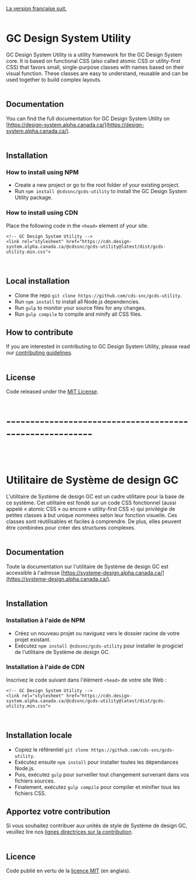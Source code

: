 [La version française suit.](#utilitaire-de-système-de-design-gc)
<br/>
<br/>

# GC Design System Utility

GC Design System Utility is a utility framework for the GC Design System core. It is based on functional CSS (also called atomic CSS or utility-first CSS) that favors small, single-purpose classes with names based on their visual function. These classes are easy to understand, reusable and can be used together to build complex layouts.
<br/>
<br/>

## Documentation

You can find the full documentation for GC Design System Utility on [https://design-system.alpha.canada.ca/](https://design-system.alpha.canada.ca/).
<br/>
<br/>

## Installation

### How to install using NPM

- Create a new project or go to the root folder of your existing project.
- Run `npm install @cdssnc/gcds-utility` to install the GC Design System Utility package.

### How to install using CDN

Place the following code in the `<head>` element of your site.

```
<!-- GC Design System Utility -->
<link rel="stylesheet" href="https://cdn.design-system.alpha.canada.ca/@cdssnc/gcds-utility@latest/dist/gcds-utility.min.css">
```

<br/>

## Local installation

- Clone the repo `git clone https://github.com/cds-snc/gcds-utility`.
- Run `npm install` to install all Node.js dependencies.
- Run `gulp` to monitor your source files for any changes.
- Run `gulp compile` to compile and minify all CSS files.
  <br/>

## How to contribute

If you are interested in contributing to GC Design System Utility, please read our [contributing guidelines](https://github.com/cds-snc/gcds-utility/blob/main/CONTRIBUTING.md).
<br/>
<br/>

## License

Code released under the [MIT License](https://github.com/cds-snc/gcds-utility/blob/main/LICENSE).
<br/>
<br/>

# --------------------------------------------------------

<br/>
<br/>

# Utilitaire de Système de design GC

L'utilitaire de Système de design GC est un cadre utilitaire pour la base de ce système. Cet utilitaire est fondé sur un code CSS fonctionnel (aussi appelé « atomic CSS » ou encore « utility-first CSS ») qui privilégie de petites classes à but unique nommées selon leur fonction visuelle. Ces classes sont réutilisables et faciles à comprendre. De plus, elles peuvent être combinées pour créer des structures complexes.
<br/>
<br/>

## Documentation

Toute la documentation sur l'utilitaire de Système de design GC est accessible à l'adresse [https://systeme-design.alpha.canada.ca/](https://systeme-design.alpha.canada.ca/).
<br/>
<br/>

## Installation

### Installation à l'aide de NPM

- Créez un nouveau projet ou naviguez vers le dossier racine de votre projet existant.
- Exécutez `npm install @cdssnc/gcds-utility` pour installer le progiciel de l'utilitaire de Système de design GC.

### Installation à l'aide de CDN

Inscrivez le code suivant dans l'élément `<head>` de votre site Web :

```
<!-- GC Design System Utility -->
<link rel="stylesheet" href="https://cdn.design-system.alpha.canada.ca/@cdssnc/gcds-utility@latest/dist/gcds-utility.min.css">
```

<br/>

## Installation locale

- Copiez le référentiel `git clone https://github.com/cds-snc/gcds-utility`.
- Exécutez ensuite `npm install` pour installer toutes les dépendances Node.js.
- Puis, exécutez `gulp` pour surveiller tout changement survenant dans vos fichiers sources.
- Finalement, exécutez `gulp compile` pour compiler et minifier tous les fichiers CSS.
  <br/>

## Apportez votre contribution

Si vous souhaitez contribuer aux unités de style de Système de design GC, veuillez lire nos [lignes directrices sur la contribution](https://github.com/cds-snc/gcds-utility/blob/main/CONTRIBUTING.md).
<br/>
<br/>

## Licence

Code publié en vertu de la [licence MIT](https://github.com/cds-snc/gcds-utility/blob/main/LICENSE) (en anglais).
<br/>
<br/>
